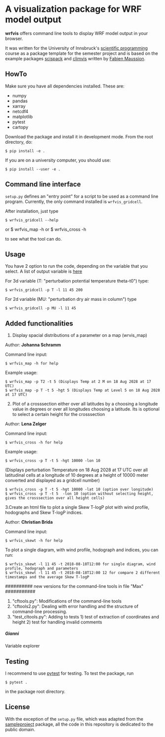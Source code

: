 # A visualization package for WRF model output

**wrfvis** offers command line tools to display WRF model output in your browser.

It was written for the University of Innsbruck's
[scientific programming](https://manuelalehner.github.io/scientific_programming)
course as a package template for the semester project and is based on the 
example packages [scispack](https://github.com/fmaussion/scispack) and
[climvis](https://github.com/fmaussion/climvis) written by
[Fabien Maussion](https://fabienmaussion.info).

## HowTo

Make sure you have all dependencies installed. These are:
- numpy
- pandas
- xarray
- netcdf4
- matplotlib
- pytest
- cartopy

Download the package and install it in development mode. From the root directory,
do:

    $ pip install -e .

If you are on a university computer, you should use:

    $ pip install --user -e .

## Command line interface

``setup.py`` defines an "entry point" for a script to be used as a
command line program. Currently, the only command installed is ``wrfvis_gridcell``.

After installation, just type

    $ wrfvis_gridcell --help
or
    $ wrfvis_map -h
or
    $ wrfvis_cross -h

to see what the tool can do.
## Usage

You have 2 option to run the code, depending on the variable that you select. A list of output variable is [here](https://www2.mmm.ucar.edu/wrf/users/wrf_users_guide/build/html/output_variables.html)
 
For 3d variable (T: "perturbation potential temperature theta-t0") type:

    $ wrfvis_gridcell -p T -l 11 45 200
    

For 2d variable (MU: "perturbation dry air mass in column") type

    $ wrfvis_gridcell -p MU -l 11 45

## Added functionalities

1. Display spacial distributions of a parameter on a map (wrvis_map)
   
Author: **Johanna Schramm**

Command line input:

    $ wrfvis_map -h for help

    
Example usage:

    $ wrfvis_map -p T2 -t 5 (Displays Temp at 2 M on 18 Aug 2028 at 17 UTC)
    $ wrfvis_map -p T -t 5 -hgt 5 (Displays Temp at Level 5 on 18 Aug 2028 at 17 UTC)



2. Plot of a crosssection either over all latitudes by a choosing a longitude value in degrees or over all longitudes choosing a latitude.
Its is optional to select a certain height for the crosssection

Author: **Lena Zelger**

Command line input: 

    $ wrfvis_cross -h for help


Example usage:

    $ wrfvis_cross -p T -t 5 -hgt 10000 -lon 10 


(Displays perturbation Temperature on 18 Aug 2028 
at 17 UTC over all latitudinal cells at a 
longitude of 10 degrees at a height of 10000 meter converted and displayed as a gridcell number)

    $ wrfvis_cross -p T -t 5 -hgt 10000 -lat 10 (option over longitude)
    $ wrfvis_cross -p T -t 5  -lon 10 (option without selecting height, gives the crosssection over all height cells)



3.Create an html file to plot a single Skew T-logP plot with wind profile, hodographs and Skew T-logP indices.

Author: **Christian Brida**

Command line input: 

    $ wrfvis_skewt -h for help


To plot a single diagram, with wind profile, hodograph and indices, you can run: 

    $ wrfvis_skewt -l 11 45 -t 2018-08-18T12:00 for single diagram, wind profile, hodograph and parameters
    $ wrfvis_skewt -l 11 45 -t 2018-08-18T12:00 12 for compare 2 different timestamps and the average Skew T-logP
    

########## new versions for the command-line tools in file "Max" ###########
1. "cftools.py": Modifications of the command-line tools
2. "cftools2.py": Dealing with error handling and the structure of command-line processing. 
3. "test_cltools.py": Adding to tests  1) test of extraction of coordinates and height
         			       2) test for handling invalid comments


##### Gianni #########
Variable explorer




## Testing

I recommend to use [pytest](https://docs.pytest.org) for testing. To test
the package, run

    $ pytest .

in the package root directory.


## License

With the exception of the ``setup.py`` file, which was adapted from the
[sampleproject](https://github.com/pypa/sampleproject) package, all the
code in this repository is dedicated to the public domain.




    

